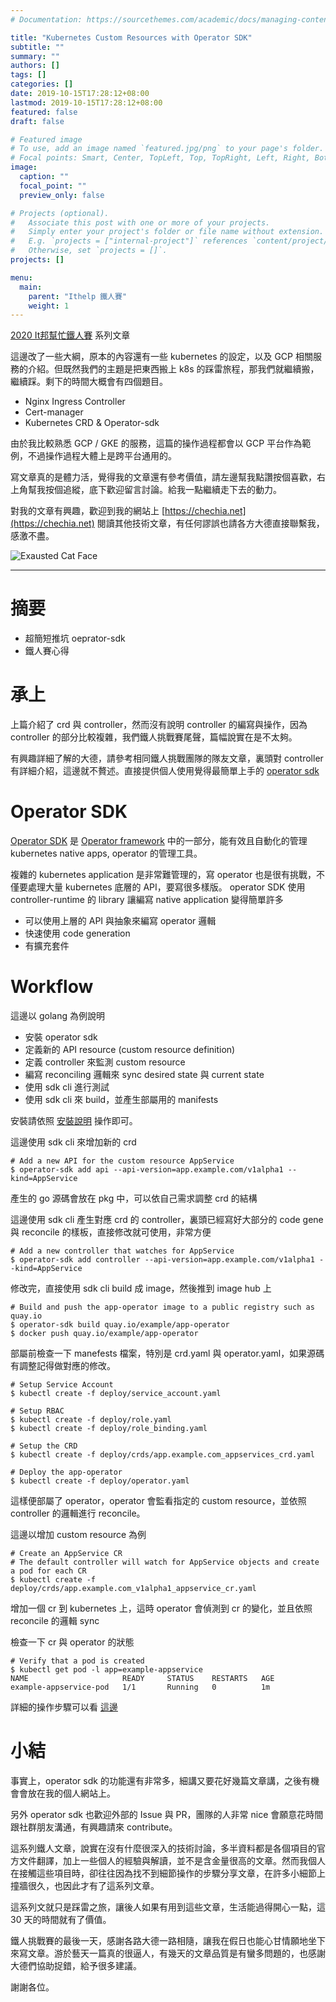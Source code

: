 ```yaml
---
# Documentation: https://sourcethemes.com/academic/docs/managing-content/

title: "Kubernetes Custom Resources with Operator SDK"
subtitle: ""
summary: ""
authors: []
tags: []
categories: []
date: 2019-10-15T17:28:12+08:00
lastmod: 2019-10-15T17:28:12+08:00
featured: false
draft: false

# Featured image
# To use, add an image named `featured.jpg/png` to your page's folder.
# Focal points: Smart, Center, TopLeft, Top, TopRight, Left, Right, BottomLeft, Bottom, BottomRight.
image:
  caption: ""
  focal_point: ""
  preview_only: false

# Projects (optional).
#   Associate this post with one or more of your projects.
#   Simply enter your project's folder or file name without extension.
#   E.g. `projects = ["internal-project"]` references `content/project/deep-learning/index.md`.
#   Otherwise, set `projects = []`.
projects: []

menu:
  main:
    parent: "Ithelp 鐵人賽"
    weight: 1
---
```


[2020 It邦幫忙鐵人賽](https://ithelp.ithome.com.tw/2020ironman) 系列文章

這邊改了一些大綱，原本的內容還有一些 kubernetes 的設定，以及 GCP 相關服務的介紹。但既然我們的主題是把東西搬上 k8s 的踩雷旅程，那我們就繼續搬，繼續踩。剩下的時間大概會有四個題目。

- Nginx Ingress Controller
- Cert-manager
- Kubernetes CRD & Operator-sdk

由於我比較熟悉 GCP / GKE 的服務，這篇的操作過程都會以 GCP 平台作為範例，不過操作過程大體上是跨平台通用的。

寫文章真的是體力活，覺得我的文章還有參考價值，請左邊幫我點讚按個喜歡，右上角幫我按個追縱，底下歡迎留言討論。給我一點繼續走下去的動力。

對我的文章有興趣，歡迎到我的網站上 [https://chechia.net](https://chechia.net) 閱讀其他技術文章，有任何謬誤也請各方大德直接聯繫我，感激不盡。

![Exausted Cat Face](https://d32l83enj9u8rg.cloudfront.net/wp-content/uploads/iStock-966846550-cat-overheating-simonkr-1-940x470.jpg)

---

# 摘要

* 超簡短推坑 oeprator-sdk
* 鐵人賽心得

# 承上

上篇介紹了 crd 與 controller，然而沒有說明 controller 的編寫與操作，因為 controller 的部分比較複雜，我們鐵人挑戰賽尾聲，篇幅說實在是不太夠。

有興趣詳細了解的大德，請參考相同鐵人挑戰團隊的隊友文章，裏頭對 controller 有詳細介紹，這邊就不贅述。直接提供個人使用覺得最簡單上手的 [operator sdk](https://github.com/operator-framework/operator-sdk)

# Operator SDK

[Operator SDK](https://github.com/operator-framework/operator-sdk) 是 [Operator framework](https://github.com/operator-framework) 中的一部分，能有效且自動化的管理 kubernetes native apps, operator 的管理工具。

複雜的 kubernetes application 是非常難管理的，寫 operator 也是很有挑戰，不僅要處理大量 kubernetes 底層的 API，要寫很多樣版。 operator SDK 使用 controller-runtime 的 library 讓編寫 native application 變得簡單許多

* 可以使用上層的 API 與抽象來編寫 operator 邏輯
* 快速使用 code generation
* 有擴充套件

# Workflow

這邊以 golang 為例說明

* 安裝 operator sdk
* 定義新的 API resource (custom resource definition)
* 定義 controller 來監測 custom resource
* 編寫 reconciling 邏輯來 sync desired state 與 current state
* 使用 sdk cli 進行測試
* 使用 sdk cli 來 build，並產生部屬用的 manifests

安裝請依照 [安裝說明](https://github.com/operator-framework/operator-sdk/blob/master/doc/user/install-operator-sdk.md) 操作即可。

這邊使用 sdk cli 來增加新的 crd

```
# Add a new API for the custom resource AppService
$ operator-sdk add api --api-version=app.example.com/v1alpha1 --kind=AppService
```

產生的 go 源碼會放在 pkg 中，可以依自己需求調整 crd 的結構

這邊使用 sdk cli 產生對應 crd 的 controller，裏頭已經寫好大部分的 code gene 與 reconcile 的樣板，直接修改就可使用，非常方便

```
# Add a new controller that watches for AppService
$ operator-sdk add controller --api-version=app.example.com/v1alpha1 --kind=AppService
```

修改完，直接使用 sdk cli build 成 image，然後推到 image hub 上

```
# Build and push the app-operator image to a public registry such as quay.io
$ operator-sdk build quay.io/example/app-operator
$ docker push quay.io/example/app-operator
```

部屬前檢查一下 manefests 檔案，特別是 crd.yaml 與 operator.yaml，如果源碼有調整記得做對應的修改。

```
# Setup Service Account
$ kubectl create -f deploy/service_account.yaml

# Setup RBAC
$ kubectl create -f deploy/role.yaml
$ kubectl create -f deploy/role_binding.yaml

# Setup the CRD
$ kubectl create -f deploy/crds/app.example.com_appservices_crd.yaml

# Deploy the app-operator
$ kubectl create -f deploy/operator.yaml
```

這樣便部屬了 operator，operator 會監看指定的 custom resource，並依照 controller 的邏輯進行 reconcile。

這邊以增加 custom resource 為例

```
# Create an AppService CR
# The default controller will watch for AppService objects and create a pod for each CR
$ kubectl create -f deploy/crds/app.example.com_v1alpha1_appservice_cr.yaml
```

增加一個 cr 到 kubernetes 上，這時 operator 會偵測到 cr 的變化，並且依照 reconcile 的邏輯 sync

檢查一下 cr 與 operator 的狀態

```
# Verify that a pod is created
$ kubectl get pod -l app=example-appservice
NAME                     READY     STATUS    RESTARTS   AGE
example-appservice-pod   1/1       Running   0          1m
```

詳細的操作步驟可以看 [這邊](https://github.com/operator-framework/getting-started/blob/master/README.md)

# 小結

事實上，operator sdk 的功能還有非常多，細講又要花好幾篇文章講，之後有機會會放在我的個人網站上。

另外 operator sdk 也歡迎外部的 Issue 與 PR，團隊的人非常 nice 會願意花時間跟社群朋友溝通，有興趣請來 contribute。

這系列鐵人文章，說實在沒有什麼很深入的技術討論，多半資料都是各個項目的官方文件翻譯，加上一些個人的經驗與解讀，並不是含金量很高的文章。然而我個人在接觸這些項目時，卻往往因為找不到細節操作的步驟分享文章，在許多小細節上撞牆很久，也因此才有了這系列文章。

這系列文就只是踩雷之旅，讓後人如果有用到這些文章，生活能過得開心一點，這 30 天的時間就有了價值。

鐵人挑戰賽的最後一天，感謝各路大德一路相隨，讓我在假日也能心甘情願地坐下來寫文章。游於藝天一篇真的很逼人，有幾天的文章品質是有蠻多問題的，也感謝大德們協助捉錯，給予很多建議。

謝謝各位。
